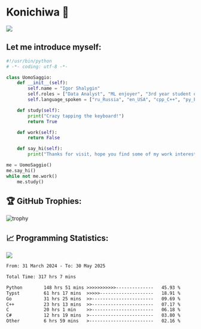 # Konichiwa 👋
![](https://komarev.com/ghpvc/?username=IgorFandre&color=brightgreen)

## Let me introduce myself:
```py
#!/usr/bin/python
# -*- coding: utf-8 -*-

class UomoSaggio:
    def __init__(self):
        self.name = "Igor Shalygin"
        self.roles = ["Data Analyst", "ML enjoyer", "3rd year student of MIPT"]
        self.language_spoken = ["ru_Russia", "en_USA", "cpp_C++", "py_Python", "go_Golang"]

    def study(self):
        print("Crazy tapping the keyboard!")
        return True

    def work(self):
        return False

    def say_hi(self):
        print("Thanks for visit, hope you find some of my work interesting.")

me = UomoSaggio()
me.say_hi()
while not me.work()
    me.study()
```

## 🏆 GitHub Trophies:
![trophy](https://github-profile-trophy.vercel.app/?username=IgorFandre&title=MultiLanguage,Repositories,Commits,Experience,PullRequest,Reviews)

## 📈 Programming Statistics:

![](https://github-profile-summary-cards.vercel.app/api/cards/profile-details?username=IgorFandre&theme=solarized_dark)

<!--START_SECTION:waka-->

```txt
From: 31 March 2024 - To: 30 May 2025

Total Time: 317 hrs 7 mins

Python        148 hrs 51 mins >>>>>>>>>>>--------------   45.93 %
Typst         61 hrs 17 mins  >>>>>--------------------   18.91 %
Go            31 hrs 25 mins  >>-----------------------   09.69 %
C++           23 hrs 13 mins  >>-----------------------   07.17 %
C             20 hrs 1 min    >>-----------------------   06.18 %
C#            12 hrs 19 mins  >------------------------   03.80 %
Other         6 hrs 59 mins   >------------------------   02.16 %
```

<!--END_SECTION:waka-->
